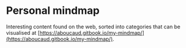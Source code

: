 # Personal mindmap

Interesting content found on the web, sorted into categories that can be visualised at [https://aboucaud.gitbook.io/my-mindmap/](https://aboucaud.gitbook.io/my-mindmap/).

